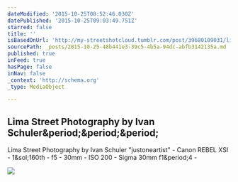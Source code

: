 ```yaml
---
dateModified: '2015-10-25T08:52:46.030Z'
datePublished: '2015-10-25T09:03:49.751Z'
starred: false
title: ''
isBasedOnUrl: 'http://my-streetshotcloud.tumblr.com/post/39680109031/lima-street-photography-by-ivan-schuler'
sourcePath: _posts/2015-10-25-48b441e3-39c5-4b5a-94dc-abfb3142135a.md
published: true
inFeed: true
hasPage: false
inNav: false
_context: 'http://schema.org'
_type: MediaObject

---
```

<article style=""><h1>Lima Street Photography by Ivan Schuler&amp;period;&amp;period;&amp;period;</h1><p>Lima Street Photography by Ivan Schuler "justoneartist" - Canon REBEL XSI - 1&amp;sol;160th - f5 - 30mm - ISO 200 - Sigma 30mm f1&amp;period;4 -</p><img src="http://40.media.tumblr.com/a555698e28137e54cb0f45ddee555241/tumblr_mg4ciozUbG1rzlmeco1_500.jpg" /></article>